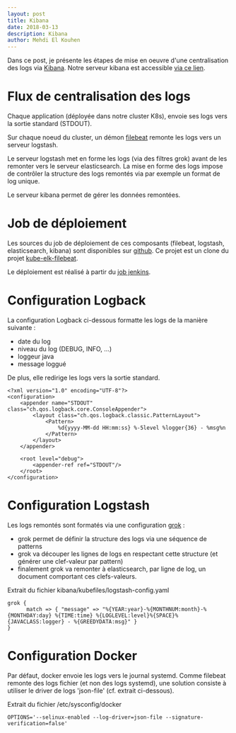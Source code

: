 ```yaml
---
layout: post
title: Kibana
date: 2018-03-13
description: Kibana
author: Mehdi El Kouhen
---
```


Dans ce post, je présente les étapes de mise en oeuvre d'une centralisation des logs via [Kibana](https://www.elastic.co/fr/products/kibana). Notre serveur kibana est accessible [via ce lien](http://kibana.k8.wildwidewest.xyz/).

# Flux de centralisation des logs

Chaque application (déployée dans notre cluster K8s), envoie ses logs vers la sortie standard (STDOUT).

Sur chaque noeud du cluster, un démon [filebeat](https://www.elastic.co/fr/products/beats/filebeat) remonte les logs vers un serveur logstash.

Le serveur logstash met en forme les logs (via des filtres grok) avant de les remonter vers le serveur elasticsearch. La mise en forme des logs impose de contrôler la structure des logs remontés via par exemple un format de log unique.

Le serveur kibana permet de gérer les données remontées.

# Job de déploiement 

Les sources du job de déploiement de ces composants (filebeat, logstash, elasticsearch, kibana) sont disponibles sur [github](https://github.com/SofteamOuest/kibana). Ce projet est un clone du projet [kube-elk-filebeat](https://github.com/komljen/kube-elk-filebeat).

Le déploiement est réalisé à partir du [job jenkins](http://jenkins.k8.wildwidewest.xyz/job/kibana/job/master/).

# Configuration Logback

La configuration Logback ci-dessous formatte les logs de la manière suivante :

* date du log
* niveau du log (DEBUG, INFO, ...)
* loggeur java
* message loggué

De plus, elle redirige les logs vers la sortie standard.

```
<?xml version="1.0" encoding="UTF-8"?>
<configuration>
    <appender name="STDOUT" class="ch.qos.logback.core.ConsoleAppender">
        <layout class="ch.qos.logback.classic.PatternLayout">
            <Pattern>
                %d{yyyy-MM-dd HH:mm:ss} %-5level %logger{36} - %msg%n
            </Pattern>
        </layout>
    </appender>

    <root level="debug">
        <appender-ref ref="STDOUT"/>
    </root>
</configuration>
```

# Configuration Logstash

Les logs remontés sont formatés via une configuration [grok](https://www.elastic.co/guide/en/logstash/current/plugins-filters-grok.html) : 

* grok permet de définir la structure des logs via une séquence de patterns 
* grok va découper les lignes de logs en respectant cette structure (et générer une clef-valeur par pattern)
* finalement grok va remonter à elasticsearch, par ligne de log, un document comportant ces clefs-valeurs.

Extrait du fichier kibana/kubefiles/logstash-config.yaml
```
grok {
      match => { "message" => "%{YEAR:year}-%{MONTHNUM:month}-%{MONTHDAY:day} %{TIME:time} %{LOGLEVEL:level}%{SPACE}%{JAVACLASS:logger} - %{GREEDYDATA:msg}" }
}
```

# Configuration Docker

Par défaut, docker envoie les logs vers le journal systemd. Comme filebeat remonte des logs fichier (et non des logs systemd), une solution consiste à utiliser le driver de logs 'json-file' (cf. extrait ci-dessous). 

Extrait du fichier /etc/sysconfig/docker
```
OPTIONS='--selinux-enabled --log-driver=json-file --signature-verification=false'
```